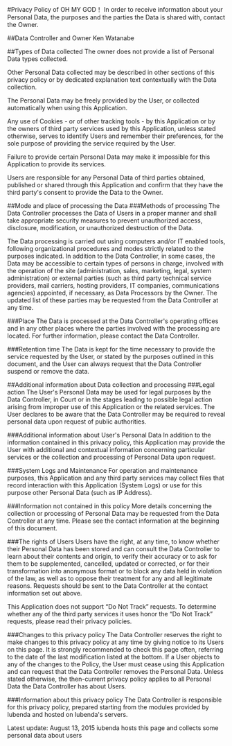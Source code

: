 #Privacy Policy of OH MY GOD！
In order to receive information about your Personal Data, the purposes and the parties the Data is shared with, contact the Owner.

##Data Controller and Owner
Ken Watanabe

##Types of Data collected
The owner does not provide a list of Personal Data types collected.

Other Personal Data collected may be described in other sections of this privacy policy or by dedicated explanation text contextually with the Data collection.

The Personal Data may be freely provided by the User, or collected automatically when using this Application.

Any use of Cookies - or of other tracking tools - by this Application or by the owners of third party services used by this Application, unless stated otherwise, serves to identify Users and remember their preferences, for the sole purpose of providing the service required by the User.

Failure to provide certain Personal Data may make it impossible for this Application to provide its services.

Users are responsible for any Personal Data of third parties obtained, published or shared through this Application and confirm that they have the third party's consent to provide the Data to the Owner.


##Mode and place of processing the Data
###Methods of processing
The Data Controller processes the Data of Users in a proper manner and shall take appropriate security measures to prevent unauthorized access, disclosure, modification, or unauthorized destruction of the Data.

The Data processing is carried out using computers and/or IT enabled tools, following organizational procedures and modes strictly related to the purposes indicated. In addition to the Data Controller, in some cases, the Data may be accessible to certain types of persons in charge, involved with the operation of the site (administration, sales, marketing, legal, system administration) or external parties (such as third party technical service providers, mail carriers, hosting providers, IT companies, communications agencies) appointed, if necessary, as Data Processors by the Owner. The updated list of these parties may be requested from the Data Controller at any time.


###Place
The Data is processed at the Data Controller's operating offices and in any other places where the parties involved with the processing are located. For further information, please contact the Data Controller.


###Retention time
The Data is kept for the time necessary to provide the service requested by the User, or stated by the purposes outlined in this document, and the User can always request that the Data Controller suspend or remove the data.


##Additional information about Data collection and processing
###Legal action
The User's Personal Data may be used for legal purposes by the Data Controller, in Court or in the stages leading to possible legal action arising from improper use of this Application or the related services.
The User declares to be aware that the Data Controller may be required to reveal personal data upon request of public authorities.


###Additional information about User's Personal Data
In addition to the information contained in this privacy policy, this Application may provide the User with additional and contextual information concerning particular services or the collection and processing of Personal Data upon request.


###System Logs and Maintenance
For operation and maintenance purposes, this Application and any third party services may collect files that record interaction with this Application (System Logs) or use for this purpose other Personal Data (such as IP Address).


###Information not contained in this policy
More details concerning the collection or processing of Personal Data may be requested from the Data Controller at any time. Please see the contact information at the beginning of this document.


###The rights of Users
Users have the right, at any time, to know whether their Personal Data has been stored and can consult the Data Controller to learn about their contents and origin, to verify their accuracy or to ask for them to be supplemented, cancelled, updated or corrected, or for their transformation into anonymous format or to block any data held in violation of the law, as well as to oppose their treatment for any and all legitimate reasons. Requests should be sent to the Data Controller at the contact information set out above.

This Application does not support “Do Not Track” requests.
To determine whether any of the third party services it uses honor the “Do Not Track” requests, please read their privacy policies.


###Changes to this privacy policy
The Data Controller reserves the right to make changes to this privacy policy at any time by giving notice to its Users on this page. It is strongly recommended to check this page often, referring to the date of the last modification listed at the bottom. If a User objects to any of the changes to the Policy, the User must cease using this Application and can request that the Data Controller removes the Personal Data. Unless stated otherwise, the then-current privacy policy applies to all Personal Data the Data Controller has about Users.


###Information about this privacy policy
The Data Controller is responsible for this privacy policy, prepared starting from the modules provided by Iubenda and hosted on Iubenda's servers.

Latest update: August 13, 2015
iubenda hosts this page and collects some personal data about users
